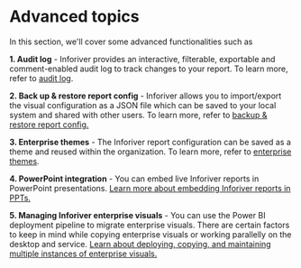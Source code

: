 # Advanced topics

In this section, we'll cover some advanced functionalities such as

**1. Audit log** - Inforiver provides an interactive, filterable, exportable and comment-enabled audit log to track changes to your report. To learn more, refer to [audit log](audit-log.md).

**2. Back up & restore report config** - Inforiver allows you to import/export the visual configuration as a JSON file which can be saved to your local system and shared with other users. To learn more, refer to [backup & restore report config](export-and-import-reports-backup.md)[.](../admin-console/)

**3. Enterprise themes** - The Inforiver report configuration can be saved as a theme and reused within the organization. To learn more, refer to [enterprise themes](writeback-matrix-themes.md).

**4. PowerPoint integration** - You can embed live Inforiver reports in PowerPoint presentations. [Learn more about embedding Inforiver reports in PPTs.](powerpoint-integration.md)

**5. Managing Inforiver enterprise visuals** - You can use the Power BI deployment pipeline to migrate enterprise visuals. There are certain factors to keep in mind while copying enterprise visuals or working parallelly on the desktop and service.  [Learn about deploying, copying, and maintaining multiple instances of enterprise visuals. ](../working-with-inforiver/15.-managing-inforiver-writeback-matrix-visuals/)
